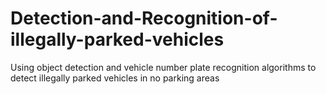 # Detection-and-Recognition-of-illegally-parked-vehicles
Using object detection and vehicle number plate recognition algorithms to detect illegally parked vehicles in no parking areas
